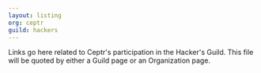 ```yaml
---
layout: listing
org: ceptr
guild: hackers
---
```

Links go here related to Ceptr's participation in the Hacker's Guild. This file will be quoted by either a Guild page or an Organization page.
